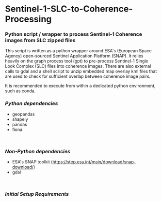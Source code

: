 # Sentinel-1-SLC-to-Coherence-Processing

### Python script / wrapper to process Sentinel-1 Coherence images from SLC zipped files
This script is written as a python wrapper around ESA's (European Space Agency) open-sourced Sentinel Application Platform (SNAP). It relies heavily on  the graph process tool (gpt) to pre-process Sentinel-1 Single Look Complex (SLC) files into coherence images. There are also external calls to gdal and a shell script to unzip embedded map overlay kml files that are used to check for sufficient overlap between coherence image pairs.

It is recommended to execute from within a dedicated python environment, such as conda. 

### _Python dependencies_
- geopandas
- shapely
- pandas
- fiona
<br/>


### _Non-Python dependencies_
- ESA's SNAP toolkit (https://step.esa.int/main/download/snap-download/)
- gdal
<br/>

### _Initial Setup Requirements_
 
